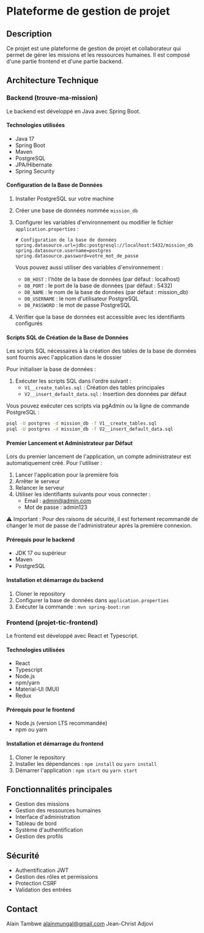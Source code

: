 # Plateforme de gestion de projet

## Description
Ce projet est une plateforme de gestion de projet et collaborateur qui permet de gérer les missions et les ressources humaines. Il est composé d'une partie frontend et d'une partie backend.

## Architecture Technique

### Backend (trouve-ma-mission)
Le backend est développé en Java avec Spring Boot.

#### Technologies utilisées
- Java 17
- Spring Boot
- Maven
- PostgreSQL
- JPA/Hibernate
- Spring Security

#### Configuration de la Base de Données
1. Installer PostgreSQL sur votre machine
2. Créer une base de données nommée `mission_db`
3. Configurer les variables d'environnement ou modifier le fichier `application.properties` :
   ```properties
   # Configuration de la base de données
   spring.datasource.url=jdbc:postgresql://localhost:5432/mission_db
   spring.datasource.username=postgres
   spring.datasource.password=votre_mot_de_passe
   ```
   
   Vous pouvez aussi utiliser des variables d'environnement :
   - `DB_HOST` : l'hôte de la base de données (par défaut : localhost)
   - `DB_PORT` : le port de la base de données (par défaut : 5432)
   - `DB_NAME` : le nom de la base de données (par défaut : mission_db)
   - `DB_USERNAME` : le nom d'utilisateur PostgreSQL
   - `DB_PASSWORD` : le mot de passe PostgreSQL

4. Vérifier que la base de données est accessible avec les identifiants configurés

#### Scripts SQL de Création de la Base de Données
Les scripts SQL nécessaires à la création des tables de la base de données sont fournis avec l'application dans le dossier

Pour initialiser la base de données :
1. Exécuter les scripts SQL dans l'ordre suivant :
   - `V1__create_tables.sql` : Création des tables principales
   - `V2__insert_default_data.sql` : Insertion des données par défaut

Vous pouvez exécuter ces scripts via pgAdmin ou la ligne de commande PostgreSQL :
```bash
psql -U postgres -d mission_db -f V1__create_tables.sql
psql -U postgres -d mission_db -f V2__insert_default_data.sql
```

#### Premier Lancement et Administrateur par Défaut
Lors du premier lancement de l'application, un compte administrateur est automatiquement créé. Pour l'utiliser :

1. Lancer l'application pour la première fois
2. Arrêter le serveur
3. Relancer le serveur
4. Utiliser les identifiants suivants pour vous connecter :
   - Email : admin@admin.com
   - Mot de passe : admin123

⚠️ Important : Pour des raisons de sécurité, il est fortement recommandé de changer le mot de passe de l'administrateur après la première connexion.

#### Prérequis pour le backend
- JDK 17 ou supérieur
- Maven
- PostgreSQL

#### Installation et démarrage du backend
1. Cloner le repository
2. Configurer la base de données dans `application.properties`
3. Exécuter la commande : `mvn spring-boot:run`

### Frontend (projet-tic-frontend)
Le frontend est développé avec React et Typescript.

#### Technologies utilisées
- React
- Typescript
- Node.js
- npm/yarn
- Material-UI (MUI)
- Redux

#### Prérequis pour le frontend
- Node.js (version LTS recommandée)
- npm ou yarn

#### Installation et démarrage du frontend
1. Cloner le repository
2. Installer les dépendances : `npm install` ou `yarn install`
3. Démarrer l'application : `npm start` ou `yarn start`

## Fonctionnalités principales
- Gestion des missions
- Gestion des ressources humaines
- Interface d'administration
- Tableau de bord
- Système d'authentification
- Gestion des profils


## Sécurité
- Authentification JWT
- Gestion des rôles et permissions
- Protection CSRF
- Validation des entrées


## Contact
Alain Tambwe alainmungal@gmail.com
Jean-Christ Adjovi 
